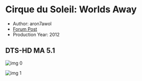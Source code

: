# Cirque du Soleil: Worlds Away

* Author: aron7awol
* [Forum Post](https://www.avsforum.com/threads/bass-eq-for-filtered-movies.2995212/post-58109232)
* Production Year: 2012

## DTS-HD MA 5.1

![img 0](https://i.imgur.com/0zQPSFI.jpg)

![img 1](https://i.imgur.com/DAtqYzr.jpg)

